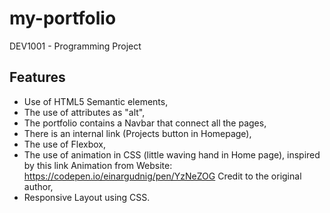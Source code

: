# my-portfolio
DEV1001 - Programming Project


## Features

- Use of HTML5 Semantic elements,
- The use of attributes as "alt",
- The portfolio contains a Navbar that connect all the pages,
- There is an internal link (Projects button in Homepage),
- The use of Flexbox,
- The use of animation in CSS (little waving hand in Home page), inspired by this link
  Animation from Website: https://codepen.io/einargudnig/pen/YzNeZOG 
  Credit to the original author,
- Responsive Layout using CSS. 


  
